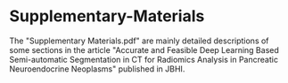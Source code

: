 # Supplementary-Materials

The "Supplementary Materials.pdf" are mainly detailed descriptions of some sections in the article "Accurate and Feasible Deep Learning Based Semi-automatic Segmentation in CT for Radiomics Analysis in Pancreatic Neuroendocrine Neoplasms" published in JBHI.
